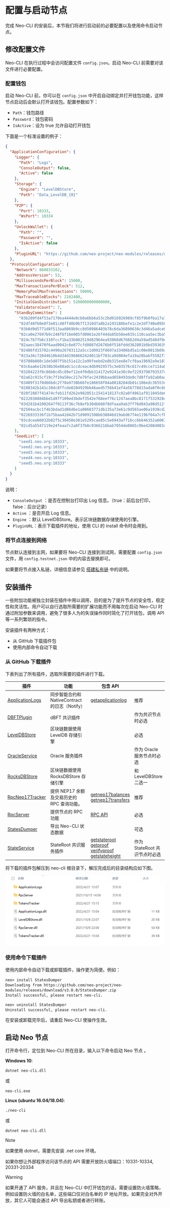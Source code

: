 # 配置与启动节点

完成 Neo-CLI 的安装后，本节我们将进行启动前的必要配置以及使用命令启动节点。

## 修改配置文件

Neo-CLI 在执行过程中会访问配置文件 `config.json`。启动 Neo-CLI 前需要对该文件进行必要配置。

### 配置钱包

启动 Neo-CLI 前，你可以在 `config.json` 中开启自动绑定并打开钱包功能，这样节点启动后会默认打开该钱包。配置参数如下：

- `Path`：钱包路径
- `Password`：钱包密码
- `IsActive`：设为 true 允许自动打开钱包

下面是一个标准设置的例子：

```json
{
  "ApplicationConfiguration": {
    "Logger": {
      "Path": "Logs",
      "ConsoleOutput": false,
      "Active": false
    },
    "Storage": {
      "Engine": "LevelDBStore",
      "Path": "Data_LevelDB_{0}"
    },
    "P2P": {
      "Port": 10333,
      "WsPort": 10334
    },
    "UnlockWallet": {
      "Path": "",
      "Password": "",
      "IsActive": false
    },
    "PluginURL": "https://github.com/neo-project/neo-modules/releases/download/v{1}/{0}.zip"
  },
  "ProtocolConfiguration": {
    "Network": 860833102,
    "AddressVersion": 53,
    "MillisecondsPerBlock": 15000,
    "MaxTransactionsPerBlock": 512,
    "MemoryPoolMaxTransactions": 50000,
    "MaxTraceableBlocks": 2102400,
    "InitialGasDistribution": 5200000000000000,
    "ValidatorsCount": 7,
    "StandbyCommittee": [
      "03b209fd4f53a7170ea4444e0cb0a6bb6a53c2bd016926989cf85f9b0fba17a70c",
      "02df48f60e8f3e01c48ff40b9b7f1310d7a8b2a193188befe1c2e3df740e895093",
      "03b8d9d5771d8f513aa0869b9cc8d50986403b78c6da36890638c3d46a5adce04a",
      "02ca0e27697b9c248f6f16e085fd0061e26f44da85b58ee835c110caa5ec3ba554",
      "024c7b7fb6c310fccf1ba33b082519d82964ea93868d676662d4a59ad548df0e7d",
      "02aaec38470f6aad0042c6e877cfd8087d2676b0f516fddd362801b9bd3936399e",
      "02486fd15702c4490a26703112a5cc1d0923fd697a33406bd5a1c00e0013b09a70",
      "023a36c72844610b4d34d1968662424011bf783ca9d984efa19a20babf5582f3fe",
      "03708b860c1de5d87f5b151a12c2a99feebd2e8b315ee8e7cf8aa19692a9e18379",
      "03c6aa6e12638b36e88adc1ccdceac4db9929575c3e03576c617c49cce7114a050",
      "03204223f8c86b8cd5c89ef12e4f0dbb314172e9241e30c9ef2293790793537cf0",
      "02a62c915cf19c7f19a50ec217e79fac2439bbaad658493de0c7d8ffa92ab0aa62",
      "03409f31f0d66bdc2f70a9730b66fe186658f84a8018204db01c106edc36553cd0",
      "0288342b141c30dc8ffcde0204929bb46aed5756b41ef4a56778d15ada8f0c6654",
      "020f2887f41474cfeb11fd262e982051c1541418137c02a0f4961af911045de639",
      "0222038884bbd1d8ff109ed3bdef3542e768eef76c1247aea8bc8171f532928c30",
      "03d281b42002647f0113f36c7b8efb30db66078dfaaa9ab3ff76d043a98d512fde",
      "02504acbc1f4b3bdad1d86d6e1a08603771db135a73e61c9d565ae06a1938cd2ad",
      "0226933336f1b75baa42d42b71d9091508b638046d19abd67f4e119bf64a7cfb4d",
      "03cdcea66032b82f5c30450e381e5295cae85c5e6943af716cc6b646352a6067dc",
      "02cd5a5547119e24feaa7c2a0f37b8c9366216bab7054de0065c9be42084003c8a"
    ],
    "SeedList": [
      "seed1.neo.org:10333",
      "seed2.neo.org:10333",
      "seed3.neo.org:10333",
      "seed4.neo.org:10333",
      "seed5.neo.org:10333"
    ]
  }
}
```

说明：

- `ConsoleOutput` ：是否在控制台打印出 Log 信息。（true：前后台打印，false：后台记录）
- `Active` ：是否开启 Log 信息。
- `Engine` ：默认 LevelDBStore。表示区块链数据存储使用的引擎。
- `PluginURL`：表示下载插件的地址，使用 CLI 的 install 命令时会用到。

### 将节点连接到网络

节点默认连接到主网，如果要将 Neo-CLI 连接到测试网，需要配置 `config.json` 文件，用 `config.testnet.json` 中的内容去替换即可。

如果要将节点接入私链，详细信息请参见 [搭建私有链](../../develop/network/private-chain/solo.md) 中的说明。 

## 安装插件

一些附加功能被独立封装在插件中用以调用，目的是为了提升节点的安全性，稳定性和灵活性。用户可以自行选取所需要的扩展功能而不用每次在启动 Neo-CLI 时通过附加参数来调用，避免了很多人为的失误操作同时简化了打开钱包，调用 API 等一系列繁琐的指令。

安装插件有两种方式：

- 从 GitHub 下载插件包
- 使用内部命令自动下载

### 从 GitHub 下载插件

下表列出了所有插件，选取所需要的插件进行下载。

<table class="table table-hover">
    <thead>
        <tr>
            <th style="width: 25%;">插件</th>
            <th style="width: 35%;">功能</th>
            <th style="width: 20%;">包含 API</th>
            <th style="width: 20%;"></th>
        </tr>
    </thead>
    <tbody>
        <tr>
            <td><a
                    href="https://github.com/neo-project/neo-modules/releases/download/v3.0.0/ApplicationLogs.zip">ApplicationLogs</a>
            </td>
            <td>同步智能合约和 NativeContract 的日志（Notify）</td>
            <td><a href="../../reference/rpc/latest-version/api/getapplicationlog.html">getapplicationlog</a></td>
            <td>推荐</td>
        </tr>
        <tr>
            <td><a
                    href="https://github.com/neo-project/neo-modules/releases/download/v3.0.0/DBFTPlugin.zip">DBFTPlugin</a>
            </td>
            <td>dBFT 共识插件</td>
            <td></td>
            <td>作为共识节点时必选</td>
        </tr>
        <tr>
            <td><a
                    href="https://github.com/neo-project/neo-modules/releases/download/v3.0.0/LevelDBStore.zip">LevelDBStore</a>
            </td>
            <td>区块链数据使用 LevelDB 存储引擎</td>
            <td></td>    
            <td>必选</td>
        </tr>
        <tr>
            <td><a
                    href="https://github.com/neo-project/neo-modules/releases/download/v3.0.0/OracleService.zip">OracleService</a>
            </td>
            <td>Oracle 服务插件</td>
            <td></td>
            <td>作为 Oracle 服务节点时必选</td>
        </tr>
        <tr>
            <td><a
                    href="https://github.com/neo-project/neo-modules/releases/download/v3.0.0/RocksDBStore.zip">RocksDBStore</a>
            </td>
            <td>区块链数据使用 RocksDBStore 存储引擎</td>
            <td></td>
            <td>和 LevelDBStore 二选一</td>
        </tr>
        <tr>
            <td><a
                    href="https://github.com/neo-project/neo-modules/releases/download/v3.0.0/RpcNep17Tracker.zip">RpcNep17Tracker</a>
            </td>
            <td>提供 NEP17 余额及交易历史的 RPC 查询功能。</td>
            <td><a href="../../reference/rpc/latest-version/api/getnep17balances.html">getnep17balances</a><br><a
                    href="../../reference/rpc/latest-version/api/getnep17transfers.html">getnep17transfers</a></td>
            <td>推荐</td>
        </tr>
        <tr>
            <td><a
                    href="https://github.com/neo-project/neo-modules/releases/download/v3.0.0/RpcServer.zip">RpcServer</a>
            </td>
            <td>提供节点的 RPC 功能</td>
            <td><a href="../../reference/rpc/latest-version/api.html#命令列表"> RPC API </a></td>
            <td>必选</td>
        </tr>
        <tr>
            <td><a
                    href="https://github.com/neo-project/neo-modules/releases/download/v3.0.0/StatesDumper.zip">StatesDumper</a>
            </td>
            <td>导出 Neo-CLI 状态数据</td>
            <td></td>
            <td>可选</td>
        </tr>
        </tr>   
         <tr>
            <td><a
                    href="https://github.com/neo-project/neo-modules/releases/download/v3.0.0/StateService.zip">StateService</a>
            </td>
            <td>StateRoot 共识服务插件</td>
            <td>
                <a href="../../reference/rpc/latest-version/api/getstateroot.html">getstateroot</a><br>
                <a href="../../reference/rpc/latest-version/api/getproof.html">getproof</a><br>
                <a href="../../reference/rpc/latest-version/api/verifyproof.html">verifyproof</a><br>
                <a href="../../reference/rpc/latest-version/api/getstateheight.html">getstateheight</a>
            </td>
            <td>作为 StateRoot 共识节点时必选</td>
        </tr>   
    </tbody>
</table>

将下载的插件包解压到 neo-cli 根目录下，解压完成后的目录结构应如下图。

![plugins.png](../../assets/PluginsForExchange.png)

### 使用命令下载插件

使用内部命令自动下载或卸载插件，操作更为简便。例如：

```
neo> install StatesDumper
Downloading from https://github.com/neo-project/neo-modules/releases/download/v3.0.0/StatesDumper.zip
Install successful, please restart neo-cli.
```

```
neo> uninstall StatesDumper
Uninstall successful, please restart neo-cli.
```

在安装或卸载完毕后，请重启 Neo-CLI 使操作生效。

## 启动 Neo 节点

打开命令行，定位到 Neo-CLI 所在目录，输入以下命令启动 Neo 节点 。

**Windows 10**:

```
dotnet neo-cli.dll
```

或

```
neo-cli.exe
```

**Linux (ubuntu 16.04/18.04)**:

```
./neo-cli
```

或

```
dotnet neo-cli.dll
```

> [!Note]
>
> 如果使用 dotnet，需要先安装 .net core 环境。


如果你想让外部程序访问该节点的 API 需要开放防火墙端口：10331-10334, 20331-20334 

> [!WARNING]
>
> 如果开通了 API 服务，并且在 Neo-CLI 中打开钱包的话，需要设置防火墙策略，例如设置防火墙的白名单，这些端口仅对白名单的 IP 地址开放。如果完全对外开放，其它人可能会通过 API 导出私钥或者进行转账。

